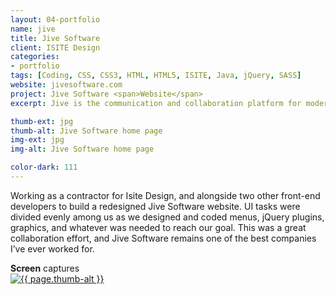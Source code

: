 ```yaml
---
layout: 04-portfolio
name: jive
title: Jive Software
client: ISITE Design
categories:
- portfolio
tags: [Coding, CSS, CSS3, HTML, HTML5, ISITE, Java, jQuery, SASS]
website: jivesoftware.com
project: Jive Software <span>Website</span>
excerpt: Jive is the communication and collaboration platform for modern, mobile business.

thumb-ext: jpg
thumb-alt: Jive Software home page
img-ext: jpg
img-alt: Jive Software home page

color-dark: 111
---
```

Working as a contractor for Isite Design, and alongside two other front-end developers to build a redesigned Jive Software website. UI tasks were divided evenly among us as we designed and coded menus, jQuery plugins, graphics, and whatever was needed to reach our goal. This was a great collaboration effort, and Jive Software remains one of the best companies I’ve ever worked for.

<section class="cf">
  <span class="section-title"><b>Screen</b> captures</span>
  <div class="grid grid--guttersLarge grid-wrap thumb-grid">
    <div class="thumb grid-cell show-me animated">
      <a href="#" class="fluidbox">
        <img src="/img/portfolio/{{ page.name }}/{{ page.name }}-01.{{ page.img-ext }}" alt="{{ page.thumb-alt }}" class="img-responsive">
      </a>
    </div>
  </div>
</section>
